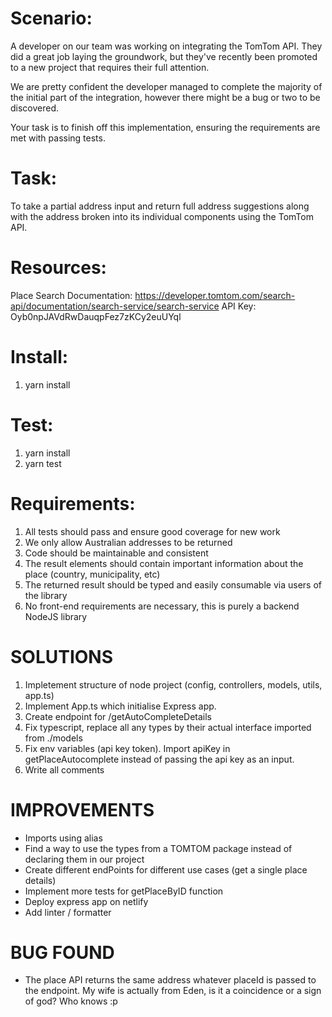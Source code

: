 Scenario:
=========

A developer on our team was working on integrating the TomTom API. They did a great job laying the groundwork, but they've recently been promoted to a new project that requires their full attention.

We are pretty confident the developer managed to complete the majority of the initial part of the integration, however there might be a bug or two to be discovered.

Your task is to finish off this implementation, ensuring the requirements are met with passing tests.


Task:
=====
To take a partial address input and return full address suggestions along with the address broken into its individual components using the TomTom API.


Resources:
==========

Place Search Documentation: https://developer.tomtom.com/search-api/documentation/search-service/search-service
API Key: Oyb0npJAVdRwDauqpFez7zKCy2euUYql

Install:
========
1. yarn install

Test:
=====
1. yarn install
2. yarn test


Requirements:
=============

1. All tests should pass and ensure good coverage for new work
2. We only allow Australian addresses to be returned
3. Code should be maintainable and consistent
4. The result elements should contain important information about the place (country, municipality, etc)
5. The returned result should be typed and easily consumable via users of the library
6. No front-end requirements are necessary, this is purely a backend NodeJS library


SOLUTIONS
=============

1. Impletement structure of node project (config, controllers, models, utils, app.ts)
2. Implement App.ts which initialise Express app.
3. Create endpoint for /getAutoCompleteDetails
4. Fix typescript, replace all any types by their actual interface imported from ./models
5. Fix env variables (api key token). Import apiKey in getPlaceAutocomplete instead of passing the api key as an input.
6. Write all comments


IMPROVEMENTS
=============

- Imports using alias
- Find a way to use the types from a TOMTOM package instead of declaring them in our project
- Create different endPoints for different use cases (get a single place details)
- Implement more tests for getPlaceByID function
- Deploy express app on netlify
- Add linter / formatter


BUG FOUND
=============

- The place API returns the same address whatever placeId is passed to the endpoint. My wife is actually from Eden, is it a coincidence or a sign of god? Who knows :p

